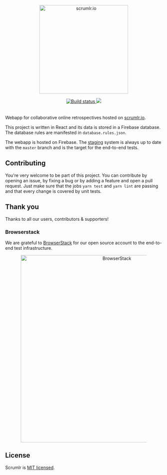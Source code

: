 <div align="center" markdown="1" style="margin-bottom: 2.5em">
  <p>
    <img src="https://raw.githubusercontent.com/masinio/scrumlr.io/master/scrumlr.png" alt="scrumlr.io" style="width: 284px; max-width: 80%; height: auto;" />
  </p>
  <p>
    <a href="https://travis-ci.org/masinio/scrumlr.io" target="_blank">
        <img src="https://travis-ci.org/masinio/scrumlr.io.svg?branch=master" alt="Build status" />
    </a>
    <a href="https://app.fossa.io/projects/git%2Bgithub.com%2Fmasinio%2Fscrumlr.io?ref=badge_shield" alt="FOSSA Status" target="_blank">
        <img src="https://app.fossa.io/api/projects/git%2Bgithub.com%2Fmasinio%2Fscrumlr.io.svg?type=shield"/>
    </a>
  </p>
</div>

Webapp for collaborative online retrospectives hosted on [scrumlr.io](https://scrumlr.io).

This project is written in React and its data is stored in a Firebase database.
The database rules are manifested in `database.rules.json`.

The webapp is hosted on Firebase. The [staging](https://staging.scrumlr.io) system is always
up to date with the `master` branch and is the target for the end-to-end tests.

## Contributing

You're very welcome to be part of this project. You can contribute by opening an issue, by
fixing a bug or by adding a feature and open a pull request. Just make sure that the jobs
`yarn test` and `yarn lint` are passing and that every change is covered by unit tests.

## Thank you

Thanks to all our users, contributors & supporters!

### Browserstack

We are grateful to [BrowserStack](https://www.browserstack.com) for our open source account to the end-to-end test infrastructure.

<div align="center" markdown="1">
    <a href="https://www.browserstack.com" target="_blank">
        <img src="https://raw.githubusercontent.com/masinio/scrumlr.io/master/browserstack.png" style="width: 600px; max-width: 80%; height: auto;" alt="BrowserStack" />
    </a>
</div>

## License

Scrumlr is [MIT licensed](https://github.com/masinio/scrumlr.io/blob/tech/doc/LICENSE).
